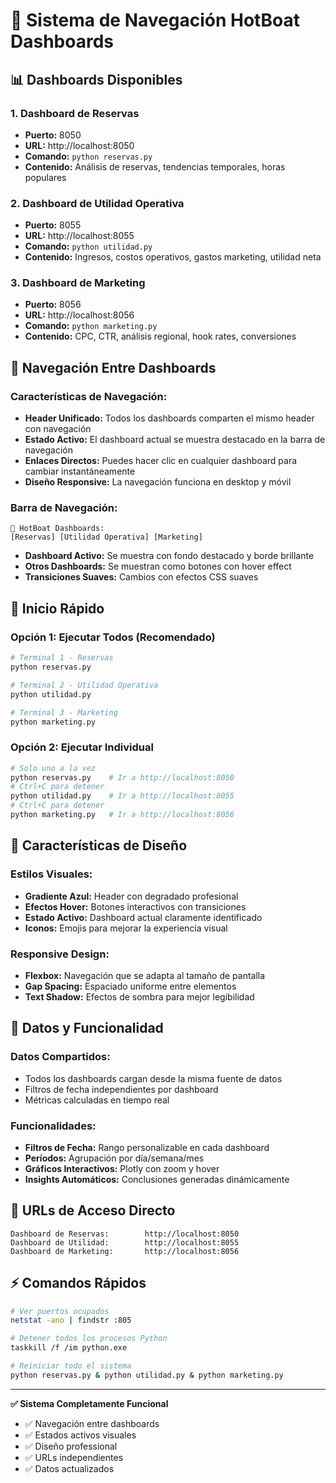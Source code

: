 # 🚤 Sistema de Navegación HotBoat Dashboards

## 📊 Dashboards Disponibles

### 1. Dashboard de Reservas
- **Puerto:** 8050
- **URL:** http://localhost:8050
- **Comando:** `python reservas.py`
- **Contenido:** Análisis de reservas, tendencias temporales, horas populares

### 2. Dashboard de Utilidad Operativa  
- **Puerto:** 8055
- **URL:** http://localhost:8055
- **Comando:** `python utilidad.py`
- **Contenido:** Ingresos, costos operativos, gastos marketing, utilidad neta

### 3. Dashboard de Marketing
- **Puerto:** 8056
- **URL:** http://localhost:8056
- **Comando:** `python marketing.py`
- **Contenido:** CPC, CTR, análisis regional, hook rates, conversiones

## 🔄 Navegación Entre Dashboards

### Características de Navegación:
- **Header Unificado:** Todos los dashboards comparten el mismo header con navegación
- **Estado Activo:** El dashboard actual se muestra destacado en la barra de navegación
- **Enlaces Directos:** Puedes hacer clic en cualquier dashboard para cambiar instantáneamente
- **Diseño Responsive:** La navegación funciona en desktop y móvil

### Barra de Navegación:
```
🚤 HotBoat Dashboards:
[Reservas] [Utilidad Operativa] [Marketing]
```

- **Dashboard Activo:** Se muestra con fondo destacado y borde brillante
- **Otros Dashboards:** Se muestran como botones con hover effect
- **Transiciones Suaves:** Cambios con efectos CSS suaves

## 🚀 Inicio Rápido

### Opción 1: Ejecutar Todos (Recomendado)
```bash
# Terminal 1 - Reservas
python reservas.py

# Terminal 2 - Utilidad Operativa  
python utilidad.py

# Terminal 3 - Marketing
python marketing.py
```

### Opción 2: Ejecutar Individual
```bash
# Solo uno a la vez
python reservas.py    # Ir a http://localhost:8050
# Ctrl+C para detener
python utilidad.py    # Ir a http://localhost:8055  
# Ctrl+C para detener
python marketing.py   # Ir a http://localhost:8056
```

## 🎨 Características de Diseño

### Estilos Visuales:
- **Gradiente Azul:** Header con degradado profesional
- **Efectos Hover:** Botones interactivos con transiciones
- **Estado Activo:** Dashboard actual claramente identificado
- **Iconos:** Emojis para mejorar la experiencia visual

### Responsive Design:
- **Flexbox:** Navegación que se adapta al tamaño de pantalla
- **Gap Spacing:** Espaciado uniforme entre elementos
- **Text Shadow:** Efectos de sombra para mejor legibilidad

## 🔧 Datos y Funcionalidad

### Datos Compartidos:
- Todos los dashboards cargan desde la misma fuente de datos
- Filtros de fecha independientes por dashboard
- Métricas calculadas en tiempo real

### Funcionalidades:
- **Filtros de Fecha:** Rango personalizable en cada dashboard
- **Períodos:** Agrupación por día/semana/mes
- **Gráficos Interactivos:** Plotly con zoom y hover
- **Insights Automáticos:** Conclusiones generadas dinámicamente

## 📱 URLs de Acceso Directo

```
Dashboard de Reservas:        http://localhost:8050
Dashboard de Utilidad:        http://localhost:8055  
Dashboard de Marketing:       http://localhost:8056
```

## ⚡ Comandos Rápidos

```bash
# Ver puertos ocupados
netstat -ano | findstr :805

# Detener todos los procesos Python
taskkill /f /im python.exe

# Reiniciar todo el sistema
python reservas.py & python utilidad.py & python marketing.py
```

---

**✅ Sistema Completamente Funcional**
- ✅ Navegación entre dashboards
- ✅ Estados activos visuales
- ✅ Diseño professional
- ✅ URLs independientes
- ✅ Datos actualizados 